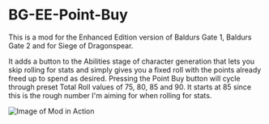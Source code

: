 # BG-EE-Point-Buy
This is a mod for the Enhanced Edition version of Baldurs Gate 1, Baldurs Gate 2 and for Siege of Dragonspear. 

It adds a button to the Abilities stage of character generation that lets you skip rolling for stats and simply gives you a fixed roll with the points already freed up to spend as desired.
Pressing the Point Buy button will cycle through preset Total Roll values of 75, 80, 85 and 90. It starts at 85 since this is the rough number I'm aiming for when rolling for stats.

![Image of Mod in Action](http://i.imgur.com/j8nsza0.png)